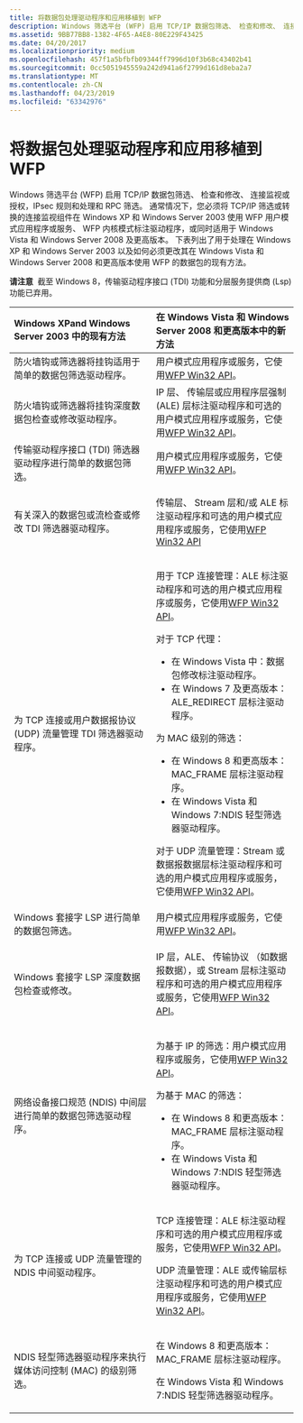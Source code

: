 ```yaml
---
title: 将数据包处理驱动程序和应用移植到 WFP
description: Windows 筛选平台 (WFP) 启用 TCP/IP 数据包筛选、 检查和修改、 连接监视或授权，IPsec 规则和处理和 RPC 筛选。
ms.assetid: 9BB77BB8-1382-4F65-A4E8-80E229F43425
ms.date: 04/20/2017
ms.localizationpriority: medium
ms.openlocfilehash: 457f1a5bfbfb09344ff7996d10f3b68c43402b41
ms.sourcegitcommit: 0cc5051945559a242d941a6f2799d161d8eba2a7
ms.translationtype: MT
ms.contentlocale: zh-CN
ms.lasthandoff: 04/23/2019
ms.locfileid: "63342976"
---
```

# <a name="porting-packet-processing-drivers-and-apps-to-wfp"></a>将数据包处理驱动程序和应用移植到 WFP


Windows 筛选平台 (WFP) 启用 TCP/IP 数据包筛选、 检查和修改、 连接监视或授权，IPsec 规则和处理和 RPC 筛选。 通常情况下，您必须将 TCP/IP 筛选或转换的连接监视组件在 Windows XP 和 Windows Server 2003 使用 WFP 用户模式应用程序或服务、 WFP 内核模式标注驱动程序，或同时适用于 Windows Vista 和 Windows Server 2008 及更高版本。 下表列出了用于处理在 Windows XP 和 Windows Server 2003 以及如何必须更改其在 Windows Vista 和 Windows Server 2008 和更高版本使用 WFP 的数据包的现有方法。

**请注意**  截至 Windows 8，传输驱动程序接口 (TDI) 功能和分层服务提供商 (Lsp) 功能已弃用。

 

<table>
<colgroup>
<col width="50%" />
<col width="50%" />
</colgroup>
<thead>
<tr class="header">
<th align="left">Windows XPand Windows Server 2003 中的现有方法</th>
<th align="left">在 Windows Vista 和 Windows Server 2008 和更高版本中的新方法</th>
</tr>
</thead>
<tbody>
<tr class="odd">
<td align="left">防火墙钩或筛选器将挂钩适用于简单的数据包筛选驱动程序。</td>
<td align="left">用户模式应用程序或服务，它使用<a href="https://msdn.microsoft.com/library/windows/desktop/aa366510" data-raw-source="[WFP Win32 API](https://msdn.microsoft.com/library/windows/desktop/aa366510)">WFP Win32 API</a>。</td>
</tr>
<tr class="even">
<td align="left">防火墙钩或筛选器将挂钩深度数据包检查或修改驱动程序。</td>
<td align="left">IP 层、 传输层或应用程序层强制 (ALE) 层标注驱动程序和可选的用户模式应用程序或服务，它使用<a href="https://msdn.microsoft.com/library/windows/desktop/aa366510" data-raw-source="[WFP Win32 API](https://msdn.microsoft.com/library/windows/desktop/aa366510)">WFP Win32 API</a>。</td>
</tr>
<tr class="odd">
<td align="left">传输驱动程序接口 (TDI) 筛选器驱动程序进行简单的数据包筛选。</td>
<td align="left">用户模式应用程序或服务，它使用<a href="https://msdn.microsoft.com/library/windows/desktop/aa366510" data-raw-source="[WFP Win32 API](https://msdn.microsoft.com/library/windows/desktop/aa366510)">WFP Win32 API</a>。</td>
</tr>
<tr class="even">
<td align="left">有关深入的数据包或流检查或修改 TDI 筛选器驱动程序。</td>
<td align="left"><p>传输层、 Stream 层和/或 ALE 标注驱动程序和可选的用户模式应用程序或服务，它使用<a href="https://msdn.microsoft.com/library/windows/desktop/aa366510" data-raw-source="[WFP Win32 API](https://msdn.microsoft.com/library/windows/desktop/aa366510)">WFP Win32 API</a></p></td>
</tr>
<tr class="odd">
<td align="left">为 TCP 连接或用户数据报协议 (UDP) 流量管理 TDI 筛选器驱动程序。</td>
<td align="left"><p>用于 TCP 连接管理：ALE 标注驱动程序和可选的用户模式应用程序或服务，它使用<a href="https://msdn.microsoft.com/library/windows/desktop/aa366510" data-raw-source="[WFP Win32 API](https://msdn.microsoft.com/library/windows/desktop/aa366510)">WFP Win32 API</a>。</p>
<p>对于 TCP 代理：</p>
<ul>
<li>在 Windows Vista 中：数据包修改标注驱动程序。</li>
<li>在 Windows 7 及更高版本：ALE_REDIRECT 层标注驱动程序。</li>
</ul>
<p>为 MAC 级别的筛选：</p>
<ul>
<li>在 Windows 8 和更高版本：MAC_FRAME 层标注驱动程序。</li>
<li>在 Windows Vista 和 Windows 7:NDIS 轻型筛选器驱动程序。</li>
</ul>
<p>对于 UDP 流量管理：Stream 或数据报数据层标注驱动程序和可选的用户模式应用程序或服务，它使用<a href="https://msdn.microsoft.com/library/windows/desktop/aa366510" data-raw-source="[WFP Win32 API](https://msdn.microsoft.com/library/windows/desktop/aa366510)">WFP Win32 API</a>。</p></td>
</tr>
<tr class="even">
<td align="left">Windows 套接字 LSP 进行简单的数据包筛选。</td>
<td align="left">用户模式应用程序或服务，它使用<a href="https://msdn.microsoft.com/library/windows/desktop/aa366510" data-raw-source="[WFP Win32 API](https://msdn.microsoft.com/library/windows/desktop/aa366510)">WFP Win32 API</a>。</td>
</tr>
<tr class="odd">
<td align="left">Windows 套接字 LSP 深度数据包检查或修改。</td>
<td align="left"><p>IP 层，ALE、 传输协议 （如数据报数据），或 Stream 层标注驱动程序和可选的用户模式应用程序或服务，它使用<a href="https://msdn.microsoft.com/library/windows/desktop/aa366510" data-raw-source="[WFP Win32 API](https://msdn.microsoft.com/library/windows/desktop/aa366510)">WFP Win32 API</a>。</p></td>
</tr>
<tr class="even">
<td align="left">网络设备接口规范 (NDIS) 中间层进行简单的数据包筛选驱动程序。</td>
<td align="left"><p>为基于 IP 的筛选：用户模式应用程序或服务，它使用<a href="https://msdn.microsoft.com/library/windows/desktop/aa366510" data-raw-source="[WFP Win32 API](https://msdn.microsoft.com/library/windows/desktop/aa366510)">WFP Win32 API</a>。</p>
<p>为基于 MAC 的筛选：</p>
<ul>
<li>在 Windows 8 和更高版本：MAC_FRAME 层标注驱动程序。</li>
<li>在 Windows Vista 和 Windows 7:NDIS 轻型筛选器驱动程序。</li>
</ul></td>
</tr>
<tr class="odd">
<td align="left">为 TCP 连接或 UDP 流量管理的 NDIS 中间驱动程序。</td>
<td align="left"><p>TCP 连接管理：ALE 标注驱动程序和可选的用户模式应用程序或服务，它使用<a href="https://msdn.microsoft.com/library/windows/desktop/aa366510" data-raw-source="[WFP Win32 API](https://msdn.microsoft.com/library/windows/desktop/aa366510)">WFP Win32 API</a>。</p>
<p>UDP 流量管理：ALE 或传输层标注驱动程序和可选的用户模式应用程序或服务，它使用<a href="https://msdn.microsoft.com/library/windows/desktop/aa366510" data-raw-source="[WFP Win32 API](https://msdn.microsoft.com/library/windows/desktop/aa366510)">WFP Win32 API</a>。</p></td>
</tr>
<tr class="even">
<td align="left">NDIS 轻型筛选器驱动程序来执行媒体访问控制 (MAC) 的级别筛选。</td>
<td align="left"><p>在 Windows 8 和更高版本：MAC_FRAME 层标注驱动程序。</p>
<p>在 Windows Vista 和 Windows 7:NDIS 轻型筛选器驱动程序。</p></td>
</tr>
</tbody>
</table>

 

 

 





